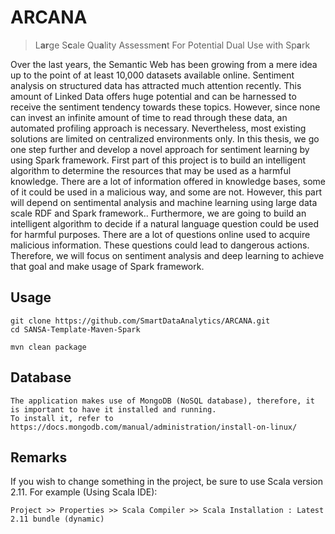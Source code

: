 # ARCANA
> L**ar**ge S**c**ale Qu**a**lity Assessme**n**t For Potential Dual Use with Sp**a**rk

Over the last years, the Semantic Web has been growing from a mere idea up to the point of at least 10,000 datasets available online.
Sentiment analysis on structured data has attracted much attention recently. This amount of Linked Data offers huge potential and can be harnessed to receive the sentiment tendency towards these topics. However, since none can invest an infinite amount of time to read through these data, an automated profiling approach is necessary. Nevertheless, most existing solutions are limited on centralized environments only.
In this thesis, we go one step further and develop a novel approach for sentiment learning by using Spark framework.
First part of this project is to build an intelligent algorithm to determine the resources that may be used as a harmful knowledge. There are a lot of information offered in knowledge bases, some of it could be used in a malicious way, and some are not. However, this part will depend on sentimental analysis and machine learning using large data scale RDF and Spark framework..
Furthermore, we are going to build an intelligent algorithm to decide if a natural language question could be used for harmful purposes. There are a lot of questions online used to acquire malicious information. These questions could lead to dangerous actions. Therefore, we will focus on sentiment analysis and deep learning to achieve that goal and make usage of Spark framework.

Usage
----------

```
git clone https://github.com/SmartDataAnalytics/ARCANA.git
cd SANSA-Template-Maven-Spark

mvn clean package
````
Database
----------

```
The application makes use of MongoDB (NoSQL database), therefore, it is important to have it installed and running.
To install it, refer to https://docs.mongodb.com/manual/administration/install-on-linux/
````

Remarks
----------
If you wish to change something in the project, be sure to use Scala version 2.11. 
For example (Using Scala IDE):
````
Project >> Properties >> Scala Compiler >> Scala Installation : Latest 2.11 bundle (dynamic) 
````
